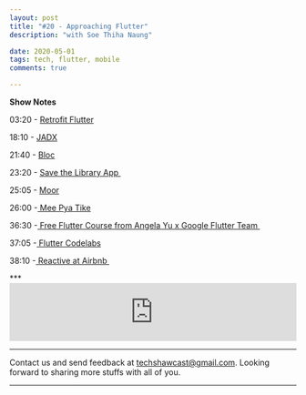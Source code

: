 ```yaml
---
layout: post
title: "#20 - Approaching Flutter"
description: "with Soe Thiha Naung"

date: 2020-05-01
tags: tech, flutter, mobile
comments: true

--- 
```



<p><strong>Show Notes</strong></p>
<p>03:20 - <a href="https://pub.dev/packages/retrofit">Retrofit Flutter</a>&nbsp;</p>
<p>18:10 - <a href="https://github.com/skylot/jadx">JADX</a>&nbsp;</p>
<p>21:40 - <a href="https://bloclibrary.dev/">Bloc</a></p>
<p>23:20 - <a href="https://play.google.com/store/apps/details?id=net.myanmarlinks.savethelibrary">Save the Library App&nbsp;</a></p>
<p>25:05 - <a href="https://moor.simonbinder.eu">Moor</a></p>
<p>26:00 -<a href=" https://play.google.com/store/apps/details?id=com.teamflow.meepyatike&amp;hl=en"> Mee Pya Tike</a></p>
<p>36:30 -<a href="https://www.appbrewery.co/p/flutter-development-bootcamp-with-dart"> Free Flutter Course from Angela Yu x Google Flutter Team&nbsp;</a></p>
<p>37:05 -<a href=" https://flutter.dev/docs/codelabs"> Flutter Codelabs</a></p>
<p>38:10 -<a href="https://medium.com/airbnb-engineering/react-native-at-airbnb-f95aa460be1c"> Reactive at Airbnb&nbsp;</a></p>
***



<br/>

<iframe src="https://anchor.fm/techshaw/embed/episodes/Approaching-Flutter-with-Soe-Thiha-Naung-edeti0" height="102px" width="100%" frameborder="0" scrolling="no"></iframe>


***



Contact us and send feedback at [techshawcast@gmail.com](mailto:techshawcast@gmail.com). Looking forward to sharing more stuffs with all of you.

---